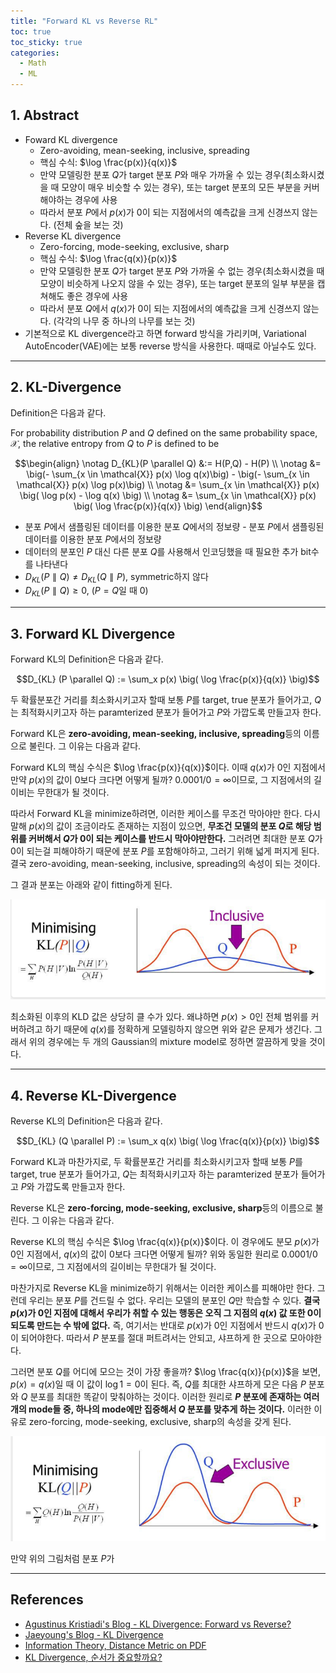 ```yaml
---
title: "Forward KL vs Reverse RL"
toc: true
toc_sticky: true
categories:
  - Math
  - ML
---
```


## 1. Abstract

- Foward KL divergence
  - Zero-avoiding, mean-seeking, inclusive, spreading
  - 핵심 수식: $\log \frac{p(x)}{q(x)}$
  - 만약 모델링한 분포 $Q$가 target 분포 $P$와 매우 가까울 수 있는 경우(최소화시켰을 때 모양이 매우 비슷할 수 있는 경우), 또는 target 분포의 모든 부분을 커버해야하는 경우에 사용
  - 따라서 분포 $P$에서 $p(x)$가 0이 되는 지점에서의 예측값을 크게 신경쓰지 않는다. (전체 숲을 보는 것)
- Reverse KL divergence
  - Zero-forcing, mode-seeking, exclusive, sharp
  - 핵심 수식: $\log \frac{q(x)}{p(x)}$
  - 만약 모델링한 분포 $Q$가 target 분포 $P$와 가까울 수 없는 경우(최소화시켰을 때 모양이 비슷하게 나오지 않을 수 있는 경우), 또는 target 분포의 일부 부분을 캡쳐해도 좋은 경우에 사용
  - 따라서 분포 $Q$에서 $q(x)$가 0이 되는 지점에서의 예측값을 크게 신경쓰지 않는다. (각각의 나무 중 하나의 나무를 보는 것)
- 기본적으로 KL divergence라고 하면 forward 방식을 가리키며, Variational AutoEncoder(VAE)에는 보통 reverse 방식을 사용한다. 때때로 아닐수도 있다.

---

## 2. KL-Divergence

Definition은 다음과 같다.

For probability distribution $P$ and $Q$ defined on the same probability space, $\mathcal{X}$, the relative entropy from $Q$ to $P$ is defined to be

$$\begin{align} \notag D_{KL}(P \parallel Q) &:= H(P,Q) - H(P)
\\ \notag &= \big(- \sum_{x \in \mathcal{X}} p(x) \log q(x)\big) - \big(- \sum_{x \in \mathcal{X}} p(x) \log p(x)\big)
\\ \notag &= \sum_{x \in \mathcal{X}} p(x) \big( \log p(x) - \log q(x) \big)
\\ \notag &= \sum_{x \in \mathcal{X}} p(x) \big( \log \frac{p(x)}{q(x)} \big)
\end{align}$$

- 분포 $P$에서 샘플링된 데이터를 이용한 분포 $Q$에서의 정보량 - 분포 $P$에서 샘플링된 데이터를 이용한 분포 $P$에서의 정보량
- 데이터의 분포인 $P$ 대신 다른 분포 $Q$를 사용해서 인코딩했을 때 필요한 추가 bit수를 나타낸다
- $D_{KL} (P \parallel Q) \neq D_{KL} (Q \parallel P)$, symmetric하지 않다
- $D_{KL} (P \parallel Q) \geq 0$, ($P=Q$일 때 $0$)

---

## 3. Forward KL Divergence

Forward KL의 Definition은 다음과 같다.

$$D_{KL} (P \parallel Q) := \sum_x p(x) \big( \log \frac{p(x)}{q(x)} \big)$$

두 확률분포간 거리를 최소화시키고자 할때 보통 $P$를 target, true 분포가 들어가고, $Q$는 최적화시키고자 하는 paramterized 분포가 들어가고 $P$와 가깝도록 만들고자 한다.

Forward KL은 **zero-avoiding, mean-seeking, inclusive, spreading**등의 이름으로 불린다. 그 이유는 다음과 같다.

Forward KL의 핵심 수식은 $\log \frac{p(x)}{q(x)}$이다. 이때 $q(x)$가 0인 지점에서 만약 $p(x)$의 값이 0보다 크다면 어떻게 될까? $0.0001 / 0 = \infty$이므로, 그 지점에서의 길이비는 무한대가 될 것이다.

따라서 Forward KL을 minimize하려면, 이러한 케이스를 무조건 막아야만 한다. 다시 말해 $p(x)$의 값이 조금이라도 존재하는 지점이 있으면, **무조건 모델의 분포 $Q$로 해당 범위를 커버해서 $Q$가 0이 되는 케이스를 반드시 막아야만한다.** 그러려면 최대한 분포 $Q$가 0이 되는걸 피해야하기 때문에 분포 $P$를 포함해야하고, 그러기 위해 넓게 퍼지게 된다. 결국 zero-avoiding, mean-seeking, inclusive, spreading의 속성이 되는 것이다.

그 결과 분포는 아래와 같이 fitting하게 된다.

<center> <img src='../assets/images/kl/forward_kl.png' width="700"> </center>

최소화된 이후의 KLD 값은 상당히 클 수가 있다. 왜냐하면 $p(x) > 0$인 전체 범위를 커버하려고 하기 때문에 $q(x)$를 정확하게 모델링하지 않으면 위와 같은 문제가 생긴다. 그래서 위의 경우에는 두 개의 Gaussian의 mixture model로 정하면 깔끔하게 맞을 것이다.

---

## 4. Reverse KL-Divergence

Reverse KL의 Definition은 다음과 같다.

$$D_{KL} (Q \parallel P) := \sum_x q(x) \big( \log \frac{q(x)}{p(x)} \big)$$

Forward KL과 마찬가지로, 두 확률분포간 거리를 최소화시키고자 할때 보통 $P$를 target, true 분포가 들어가고, $Q$는 최적화시키고자 하는 paramterized 분포가 들어가고 $P$와 가깝도록 만들고자 한다.

Reverse KL은 **zero-forcing, mode-seeking, exclusive, sharp**등의 이름으로 불린다. 그 이유는 다음과 같다.

Reverse KL의 핵심 수식은 $\log \frac{q(x)}{p(x)}$이다. 이 경우에도 분모 $p(x)$가 0인 지점에서, $q(x)$의 값이 0보다 크다면 어떻게 될까? 위와 동일한 원리로 $0.0001 / 0 = \infty$이므로, 그 지점에서의 길이비는 무한대가 될 것이다.

마찬가지로 Reverse KL을 minimize하기 위해서는 이러한 케이스를 피해야만 한다. 그런데 우리는 분포 $P$를 건드릴 수 없다. 우리는 모델의 분포인 $Q$만 학습할 수 있다. **결국 $p(x)$가 0인 지점에 대해서 우리가 취할 수 있는 행동은 오직 그 지점의 $q(x)$ 값 또한 0이 되도록 만드는 수 밖에 없다.** 즉, 여기서는 반대로 $p(x)$가 0인 지점에서 반드시 $q(x)$가 0이 되어야한다. 따라서 $P$ 분포를 절대 퍼트려서는 안되고, 샤프하게 한 곳으로 모아야한다.

그러면 분포 $Q$를 어디에 모으는 것이 가장 좋을까? $\log \frac{q(x)}{p(x)}$을 보면, $p(x)=q(x)$일 때 이 값이 $\log 1 = 0$이 된다. 즉, $Q$를 최대한 샤프하게 모은 다음 $P$ 분포와 $Q$ 분포를 최대한 똑같이 맞춰야하는 것이다. 이러한 원리로 **$P$ 분포에 존재하는 여러 개의 mode들 중, 하나의 mode에만 집중해서 $Q$ 분포를 맞추게 하는 것이다.** 이러한 이유로 zero-forcing, mode-seeking, exclusive, sharp의 속성을 갖게 된다.

<center> <img src='../assets/images/kl/reverse_kl.png' width="700"> </center>

만약 위의 그림처럼 분포 $P$가

---

## References

- [Agustinus Kristiadi's Blog - KL Divergence: Forward vs Reverse?](https://wiseodd.github.io/techblog/2016/12/21/forward-reverse-kl/)
- [Jaeyoung's Blog - KL Divergence](https://en.wikipedia.org/wiki/Entropy_(information_theory))
- [Information Theory, Distance Metric on PDF](https://en.wikipedia.org/wiki/Cross_entropy)
- [KL Divergence, 순서가 중요할까요?](https://www.youtube.com/watch?v=c5nTnvGHG4E)
